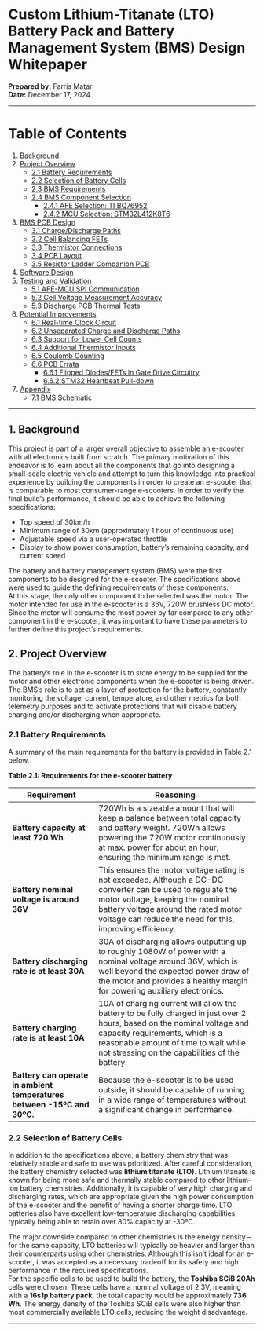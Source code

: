 # Custom Lithium-Titanate (LTO) Battery Pack and Battery Management System (BMS) Design Whitepaper

**Prepared by:** Farris Matar  
**Date:** December 17, 2024

---

# Table of Contents

1. [Background](#1-background)  
2. [Project Overview](#2-project-overview)  
   - [2.1 Battery Requirements](#21-battery-requirements)  
   - [2.2 Selection of Battery Cells](#22-selection-of-battery-cells)  
   - [2.3 BMS Requirements](#23-bms-requirements)  
   - [2.4 BMS Component Selection](#24-bms-component-selection)  
     - [2.4.1 AFE Selection: TI BQ76952](#241-afe-selection-ti-bq76952)  
     - [2.4.2 MCU Selection: STM32L412K8T6](#242-mcu-selection-stm32l412k8t6)  
3. [BMS PCB Design](#3-bms-pcb-design)  
   - [3.1 Charge/Discharge Paths](#31-charge-discharge-paths)  
   - [3.2 Cell Balancing FETs](#32-cell-balancing-fets)  
   - [3.3 Thermistor Connections](#33-thermistor-connections)  
   - [3.4 PCB Layout](#34-pcb-layout)  
   - [3.5 Resistor Ladder Companion PCB](#35-resistor-ladder-companion-pcb)  
4. [Software Design](#4-software-design)  
5. [Testing and Validation](#5-testing-and-validation)  
   - [5.1 AFE-MCU SPI Communication](#51-afe-mcu-spi-communication)  
   - [5.2 Cell Voltage Measurement Accuracy](#52-cell-voltage-measurement-accuracy)  
   - [5.3 Discharge PCB Thermal Tests](#53-discharge-pcb-thermal-tests)  
6. [Potential Improvements](#6-potential-improvements)  
   - [6.1 Real-time Clock Circuit](#61-real-time-clock-circuit)  
   - [6.2 Unseparated Charge and Discharge Paths](#62-unseparated-charge-and-discharge-paths)  
   - [6.3 Support for Lower Cell Counts](#63-support-for-lower-cell-counts)  
   - [6.4 Additional Thermistor Inputs](#64-additional-thermistor-inputs)  
   - [6.5 Coulomb Counting](#65-coulomb-counting)  
   - [6.6 PCB Errata](#66-pcb-errata)  
     - [6.6.1 Flipped Diodes/FETs in Gate Drive Circuitry](#661-flipped-diodesfets-in-gate-drive-circuitry)  
     - [6.6.2 STM32 Heartbeat Pull-down](#662-stm32-heartbeat-pull-down)  
7. [Appendix](#7-appendix)  
   - [7.1 BMS Schematic](#71-bms-schematic)  


---

## 1. Background
This project is part of a larger overall objective to assemble an e-scooter with all electronics built from scratch. The primary motivation of this endeavor is to learn about all the components that go into designing a small-scale electric vehicle and attempt to turn this knowledge into practical experience by building the components in order to create an e-scooter that is comparable to most consumer-range e-scooters. In order to verify the final build’s performance, it should be able to achieve the following specifications:

- Top speed of 30km/h
- Minimum range of 30km (approximately 1 hour of continuous use)
- Adjustable speed via a user-operated throttle
- Display to show power consumption, battery’s remaining capacity, and current speed

The battery and battery management system (BMS) were the first components to be designed for the e-scooter. The specifications above were used to guide the defining requirements of these components.  
At this stage, the only other component to be selected was the motor. The motor intended for use in the e-scooter is a 36V, 720W brushless DC motor. Since the motor will consume the most power by far compared to any other component in the e-scooter, it was important to have these parameters to further define this project’s requirements.

## 2. Project Overview
The battery’s role in the e-scooter is to store energy to be supplied for the motor and other electronic components when the e-scooter is being driven. The BMS’s role is to act as a layer of protection for the battery, constantly monitoring the voltage, current, temperature, and other metrics for both telemetry purposes and to activate protections that will disable battery charging and/or discharging when appropriate.

### 2.1 Battery Requirements
A summary of the main requirements for the battery is provided in Table 2.1 below.

**Table 2.1: Requirements for the e-scooter battery**

| Requirement | Reasoning |
|------------|----------|
| **Battery capacity at least 720 Wh** | 720Wh is a sizeable amount that will keep a balance between total capacity and battery weight. 720Wh allows powering the 720W motor continuously at max. power for about an hour, ensuring the minimum range is met. |
| **Battery nominal voltage is around 36V** | This ensures the motor voltage rating is not exceeded. Although a DC-DC converter can be used to regulate the motor voltage, keeping the nominal battery voltage around the rated motor voltage can reduce the need for this, improving efficiency. |
| **Battery discharging rate is at least 30A** | 30A of discharging allows outputting up to roughly 1080W of power with a nominal voltage around 36V, which is well beyond the expected power draw of the motor and provides a healthy margin for powering auxiliary electronics. |
| **Battery charging rate is at least 10A** | 10A of charging current will allow the battery to be fully charged in just over 2 hours, based on the nominal voltage and capacity requirements, which is a reasonable amount of time to wait while not stressing on the capabilities of the battery. |
| **Battery can operate in ambient temperatures between -15ºC and 30ºC.** | Because the e-scooter is to be used outside, it should be capable of running in a wide range of temperatures without a significant change in performance. |

### 2.2 Selection of Battery Cells
In addition to the specifications above, a battery chemistry that was relatively stable and safe to use was prioritized. After careful consideration, the battery chemistry selected was **lithium titanate (LTO)**. Lithium titanate is known for being more safe and thermally stable compared to other lithium-ion battery chemistries. Additionally, it is capable of very high charging and discharging rates, which are appropriate given the high power consumption of the e-scooter and the benefit of having a shorter charge time. LTO batteries also have excellent low-temperature discharging capabilities, typically being able to retain over 80% capacity at -30ºC.

The major downside compared to other chemistries is the energy density – for the same capacity, LTO batteries will typically be heavier and larger than their counterparts using other chemistries. Although this isn’t ideal for an e-scooter, it was accepted as a necessary tradeoff for its safety and high performance in the required specifications.  
For the specific cells to be used to build the battery, the **Toshiba SCiB 20Ah** cells were chosen. These cells have a nominal voltage of 2.3V, meaning with a **16s1p battery pack**, the total capacity would be approximately **736 Wh**. The energy density of the Toshiba SCiB cells were also higher than most commercially available LTO cells, reducing the weight disadvantage.

---
